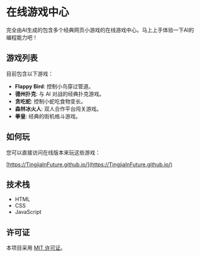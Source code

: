 # 在线游戏中心

完全由AI生成的包含多个经典网页小游戏的在线游戏中心。马上上手体验一下AI的编程能力吧！

## 游戏列表

目前包含以下游戏：

*   **Flappy Bird**: 控制小鸟穿过管道。
*   **德州扑克**: 与 AI 对战的经典扑克游戏。
*   **贪吃蛇**: 控制小蛇吃食物变长。
*   **森林冰火人**: 双人合作平台闯关游戏。
*   **拳皇**: 经典的街机格斗游戏。

## 如何玩

您可以直接访问在线版本来玩这些游戏：

[https://TingjiaInFuture.github.io/](https://TingjiaInFuture.github.io/)


## 技术栈

*   HTML
*   CSS
*   JavaScript

## 许可证

本项目采用 [MIT 许可证](LICENSE)。

